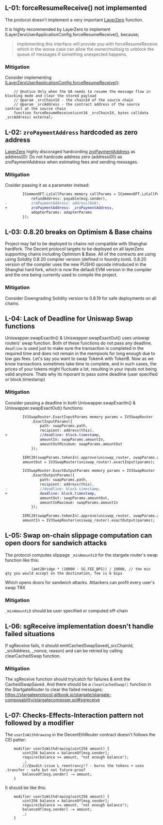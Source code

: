 ## L-01: forceResumeReceive() not implemented
The protocol doesn't implement a very important [LayerZero](https://layerzero.gitbook.io/docs/layerzero-tooling/best-practice) function.

It is highly recommended by LayerZero to implement ILayerZeroUserApplicationConfig.forceResumeReceive(), because;
> Implementing this interface will provide you with forceResumeReceive which in the worse case can allow the owner/multisig to unblock the queue of messages if something unexpected happens.

### Mitigation
Consider implementing [ILayerZeroUserApplicationConfig.forceResumeReceive()](https://layerzero.gitbook.io/docs/evm-guides/evm-solidity-interfaces/ilayerzerouserapplicationconfig):
```solidity
    // @notice Only when the UA needs to resume the message flow in blocking mode and clear the stored payload
    // @param _srcChainId - the chainId of the source chain
    // @param _srcAddress - the contract address of the source contract at the source chain
    function forceResumeReceive(uint16 _srcChainId, bytes calldata _srcAddress) external;
```

## L-02: `zroPaymentAddress` hardcoded as zero address
[LayerZero](https://layerzero.gitbook.io/docs/troubleshooting/layerzero-integration-checklist) highly discoraged hardcording [zroPaymentAddress](https://github.com/decentxyz/decent-bridge/blob/7f90fd4489551b69c20d11eeecb17a3f564afb18/src/DecentEthRouter.sol#L172) as address(0): Do not hardcode address zero (address(0)) as zroPaymentAddress when estimating fees and sending messages. 

### Mitigation
Cosider paasing it as a parameter instead:
```diff
        ICommonOFT.LzCallParams memory callParams = ICommonOFT.LzCallParams({
            refundAddress: payable(msg.sender),
-           zroPaymentAddress: address(0x0),
+           zroPaymentAddress: _zroPaymentAddress,
            adapterParams: adapterParams
        });
```

## L-03: 0.8.20 breaks on Optimism & Base chains
Project may fail to be deployed to chains not compatible with Shanghai hardfork. The Decent protocol targets to be deployed on all layerZero supporting chains including Optimism & Base. All of the contracts are using using Solidity 0.8.20 compiler version (defined in foundry.toml). 0.8.20 version of the compiler uses the new PUSH0 opcode introduced in the Shanghai hard fork, which is now the default EVM version in the compiler and the one being currently used to compile the project.

### Mitigation
Consider Downgrading Solidity version to 0.8.19 for safe deployments on all chains.

## L-04: Lack of Deadline for Uniswap Swap functions
Uniswapper.swapExactIn() & Uniswapper.swapExactOut() uses uniswap routers' swap function. Both of these functions do not pass any deadline. `deadline` is used just to make sure the transaction is completed in the required time and does not remain in the mempools for long enough due to low gas fees. Let's say you want to swap TokenA with TokenB. Now as we know transactions sometimes take time to complete, and in such cases, the prices of your tokens might fluctuate a lot, resulting in your inputs not being valid anymore. Thats why its mporant to pass some deadline (user specified or block.timestamp)

### Mitigation
Consider passing a deadline in both Uniswapper.swapExactIn() & Uniswapper.swapExactOut() functions:
```diff
        IV3SwapRouter.ExactInputParams memory params = IV3SwapRouter
            .ExactInputParams({
                path: swapParams.path,
                recipient: address(this),
+               //deadline: block.timestamp,
                amountIn: swapParams.amountIn,
                amountOutMinimum: swapParams.amountOut
            });

        IERC20(swapParams.tokenIn).approve(uniswap_router, swapParams.amountIn);
        amountOut = IV3SwapRouter(uniswap_router).exactInput(params);
```
```diff
        IV3SwapRouter.ExactOutputParams memory params = IV3SwapRouter
            .ExactOutputParams({
                path: swapParams.path,
                recipient: address(this),
-               //deadline: block.timestamp,
+               deadline: block.timestamp,
                amountOut: swapParams.amountOut,
                amountInMaximum: swapParams.amountIn
            });

        IERC20(swapParams.tokenIn).approve(uniswap_router, swapParams.amountIn);
        amountIn = IV3SwapRouter(uniswap_router).exactOutput(params);
```

## L-05: Swap on-chain slippage computation can open doors for sandwich attacks
The protocol computes slippage `_minAmountLD` for the stargate router's swap function like this:
```solidity
            (amt2Bridge * (10000 - SG_FEE_BPS)) / 10000, // the min qty you would accept on the destination, fee is 6 bips
```
Which opens doors for sandwich attacks. Attackers can profit every user's swap TRX

### Mitigation
`_minAmountLD` should be user specified or computed off-chain

## L-06: sgReceive implementation doesn't handle failed situations
If sgReceive fails, it should emitCachedSwapSaved(_srcChainId, _srcAddress, _nonce, reason) and can be retried by calling clearCachedSwap function.

### Mitigation
The sgReceive function should try/catch for failures & emit the CachedSwapSaved. And there should be a `clearCachedSwap()` function in the StartgateRouter to clear the failed messages: https://stargateprotocol.gitbook.io/stargate/stargate-composability/stargatecomposer.sol#sgreceive

## L-07: Checks-Effects-Interaction pattern not followed by a modifier
The `userIsWithdrawing` in the DecentEthRouter contract doesn't follows the CEI patter:
```solidity
    modifier userIsWithdrawing(uint256 amount) {
        uint256 balance = balanceOf[msg.sender];
        require(balance >= amount, "not enough balance");
        _;
        ///@audit-issue L reentrancy!? - burns the tokens + uses .transfer - safe but not future-proof
        balanceOf[msg.sender] -= amount;
    }
```
It should be like this:
```solidity
    modifier userIsWithdrawing(uint256 amount) {
        uint256 balance = balanceOf[msg.sender];
        require(balance >= amount, "not enough balance");
        balanceOf[msg.sender] -= amount;
        _;
    }
```